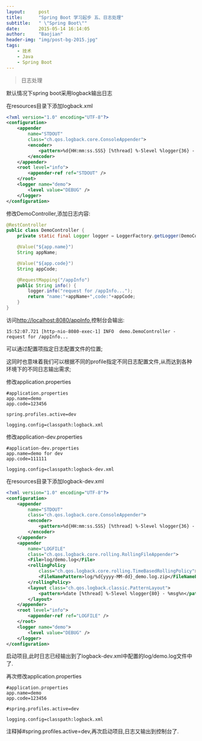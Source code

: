```yaml
---
layout:     post
title:      "Spring Boot 学习起步 五、日志处理"
subtitle:   " \"Spring Boot\""
date:       2015-05-14 16:14:05
author:     "Baojian"
header-img: "img/post-bg-2015.jpg"
tags:
    - 技术
    - Java
    - Spring Boot
---
```


> 日志处理

默认情况下spring boot采用logback输出日志

在resources目录下添加logback.xml
```xml
<?xml version="1.0" encoding="UTF-8"?>
<configuration>
    <appender
        name="STDOUT"
        class="ch.qos.logback.core.ConsoleAppender">
        <encoder>
            <pattern>%d{HH:mm:ss.SSS} [%thread] %-5level %logger{36} - %msg%n</pattern>
        </encoder>
    </appender>
    <root level="info">
        <appender-ref ref="STDOUT" />
    </root>
    <logger name="demo">
        <level value="DEBUG" />
    </logger>
</configuration>
```
<!--more-->
修改DemoController,添加日志内容:
```java
@RestController
public class DemoController {
    private static final Logger logger = LoggerFactory.getLogger(DemoController.class);

    @Value("${app.name}")
    String appName;

    @Value("${app.code}")
    String appCode;

    @RequestMapping("/appInfo")
    public String info() {
        logger.info("request for /appInfo...");
        return "name:"+appName+",code:"+appCode;
    }
}

```
访问[http://localhost:8080/appInfo](http://localhost:8080/appInfo),控制台会输出:
```shell
15:52:07.721 [http-nio-8080-exec-1] INFO  demo.DemoController - request for /appInfo...
```

可以通过配置项指定日志配置文件的位置;

这同时也意味着我们可以根据不同的profile指定不同日志配置文件,从而达到各种环境下的不同日志输出需求;

修改application.properties
```properties
#application.properties
app.name=demo
app.code=123456

spring.profiles.active=dev

logging.config=classpath:logback.xml
```
修改application-dev.properties
```properties
#application-dev.properties
app.name=demo for dev
app.code=111111

logging.config=classpath:logback-dev.xml

```
在resources目录下添加logback-dev.xml
```xml
<?xml version="1.0" encoding="UTF-8"?>
<configuration>
    <appender
        name="STDOUT"
        class="ch.qos.logback.core.ConsoleAppender">
        <encoder>
            <pattern>%d{HH:mm:ss.SSS} [%thread] %-5level %logger{36} - %msg%n</pattern>
        </encoder>
    </appender>
    <appender
        name="LOGFILE"
        class="ch.qos.logback.core.rolling.RollingFileAppender">
        <File>log/demo.log</File>
        <rollingPolicy
            class="ch.qos.logback.core.rolling.TimeBasedRollingPolicy">
            <FileNamePattern>log/%d{yyyy-MM-dd}_demo.log.zip</FileNamePattern>
        </rollingPolicy>
        <layout class="ch.qos.logback.classic.PatternLayout">
            <pattern>%date [%thread] %-5level %logger{80} - %msg%n</pattern>
        </layout>
    </appender>
    <root level="info">
        <appender-ref ref="LOGFILE" />
    </root>
    <logger name="demo">
        <level value="DEBUG" />
    </logger>
</configuration>
```
启动项目,此时日志已经输出到了logback-dev.xml中配置的log/demo.log文件中了.

再次修改application.properties
```properties
#application.properties
app.name=demo
app.code=123456

#spring.profiles.active=dev

logging.config=classpath:logback.xml
```
注释掉#spring.profiles.active=dev,再次启动项目,日志又输出到控制台了.
